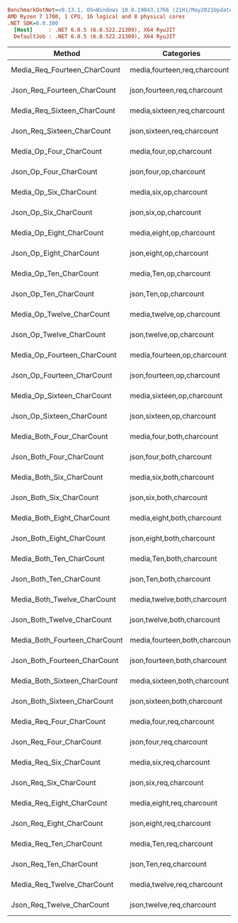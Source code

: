 ``` ini

BenchmarkDotNet=v0.13.1, OS=Windows 10.0.19043.1766 (21H1/May2021Update)
AMD Ryzen 7 1700, 1 CPU, 16 logical and 8 physical cores
.NET SDK=6.0.300
  [Host]     : .NET 6.0.5 (6.0.522.21309), X64 RyuJIT
  DefaultJob : .NET 6.0.5 (6.0.522.21309), X64 RyuJIT


```
|                        Method |                    Categories |    Mean |    Error |   StdDev |
|------------------------------ |------------------------------ |--------:|---------:|---------:|
|  Media_Req_Fourteen_CharCount |  media,fourteen,req,charcount | 3.318 s | 0.0120 s | 0.0100 s |
|   Json_Req_Fourteen_CharCount |   json,fourteen,req,charcount | 1.237 s | 0.0050 s | 0.0047 s |
|   Media_Req_Sixteen_CharCount |   media,sixteen,req,charcount | 3.306 s | 0.0188 s | 0.0167 s |
|    Json_Req_Sixteen_CharCount |    json,sixteen,req,charcount | 1.230 s | 0.0044 s | 0.0037 s |
|       Media_Op_Four_CharCount |       media,four,op,charcount | 1.522 s | 0.0076 s | 0.0064 s |
|        Json_Op_Four_CharCount |        json,four,op,charcount | 4.862 s | 0.0494 s | 0.0462 s |
|        Media_Op_Six_CharCount |        media,six,op,charcount | 1.523 s | 0.0054 s | 0.0047 s |
|         Json_Op_Six_CharCount |         json,six,op,charcount | 4.733 s | 0.0245 s | 0.0217 s |
|      Media_Op_Eight_CharCount |      media,eight,op,charcount | 1.591 s | 0.0067 s | 0.0059 s |
|       Json_Op_Eight_CharCount |       json,eight,op,charcount | 4.724 s | 0.0313 s | 0.0245 s |
|        Media_Op_Ten_CharCount |        media,Ten,op,charcount | 1.605 s | 0.0099 s | 0.0088 s |
|         Json_Op_Ten_CharCount |         json,Ten,op,charcount | 4.749 s | 0.0571 s | 0.0507 s |
|     Media_Op_Twelve_CharCount |     media,twelve,op,charcount | 1.680 s | 0.0067 s | 0.0063 s |
|      Json_Op_Twelve_CharCount |      json,twelve,op,charcount | 4.617 s | 0.0113 s | 0.0095 s |
|   Media_Op_Fourteen_CharCount |   media,fourteen,op,charcount | 1.658 s | 0.0044 s | 0.0034 s |
|    Json_Op_Fourteen_CharCount |    json,fourteen,op,charcount | 4.750 s | 0.0137 s | 0.0122 s |
|    Media_Op_Sixteen_CharCount |    media,sixteen,op,charcount | 1.670 s | 0.0100 s | 0.0089 s |
|     Json_Op_Sixteen_CharCount |     json,sixteen,op,charcount | 4.602 s | 0.0181 s | 0.0160 s |
|     Media_Both_Four_CharCount |     media,four,both,charcount | 2.233 s | 0.0138 s | 0.0122 s |
|      Json_Both_Four_CharCount |      json,four,both,charcount | 1.451 s | 0.0068 s | 0.0057 s |
|      Media_Both_Six_CharCount |      media,six,both,charcount | 2.324 s | 0.0325 s | 0.0304 s |
|       Json_Both_Six_CharCount |       json,six,both,charcount | 1.273 s | 0.0093 s | 0.0087 s |
|    Media_Both_Eight_CharCount |    media,eight,both,charcount | 2.379 s | 0.0141 s | 0.0125 s |
|     Json_Both_Eight_CharCount |     json,eight,both,charcount | 1.295 s | 0.0076 s | 0.0067 s |
|      Media_Both_Ten_CharCount |      media,Ten,both,charcount | 2.302 s | 0.0100 s | 0.0088 s |
|       Json_Both_Ten_CharCount |       json,Ten,both,charcount | 1.289 s | 0.0052 s | 0.0046 s |
|   Media_Both_Twelve_CharCount |   media,twelve,both,charcount | 2.501 s | 0.0056 s | 0.0050 s |
|    Json_Both_Twelve_CharCount |    json,twelve,both,charcount | 1.244 s | 0.0048 s | 0.0040 s |
| Media_Both_Fourteen_CharCount | media,fourteen,both,charcount | 2.498 s | 0.0089 s | 0.0084 s |
|  Json_Both_Fourteen_CharCount |  json,fourteen,both,charcount | 1.239 s | 0.0044 s | 0.0039 s |
|  Media_Both_Sixteen_CharCount |  media,sixteen,both,charcount | 2.495 s | 0.0172 s | 0.0161 s |
|   Json_Both_Sixteen_CharCount |   json,sixteen,both,charcount | 1.232 s | 0.0039 s | 0.0036 s |
|      Media_Req_Four_CharCount |      media,four,req,charcount | 2.920 s | 0.0096 s | 0.0080 s |
|       Json_Req_Four_CharCount |       json,four,req,charcount | 1.371 s | 0.0062 s | 0.0058 s |
|       Media_Req_Six_CharCount |       media,six,req,charcount | 2.860 s | 0.0100 s | 0.0089 s |
|        Json_Req_Six_CharCount |        json,six,req,charcount | 1.257 s | 0.0053 s | 0.0044 s |
|     Media_Req_Eight_CharCount |     media,eight,req,charcount | 3.192 s | 0.0135 s | 0.0120 s |
|      Json_Req_Eight_CharCount |      json,eight,req,charcount | 1.280 s | 0.0097 s | 0.0086 s |
|       Media_Req_Ten_CharCount |       media,Ten,req,charcount | 3.067 s | 0.0271 s | 0.0240 s |
|        Json_Req_Ten_CharCount |        json,Ten,req,charcount | 1.261 s | 0.0104 s | 0.0092 s |
|    Media_Req_Twelve_CharCount |    media,twelve,req,charcount | 3.347 s | 0.0121 s | 0.0107 s |
|     Json_Req_Twelve_CharCount |     json,twelve,req,charcount | 1.240 s | 0.0078 s | 0.0065 s |
